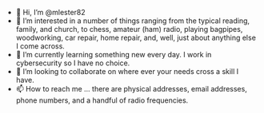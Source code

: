 - 👋 Hi, I’m @mlester82
- 👀 I’m interested in a number of things ranging from the typical reading, family, and church, to chess, amateur (ham) radio, playing bagpipes, woodworking, car repair, home repair, and, well, just about anything else I come across.
- 🌱 I’m currently learning something new every day. I work in cybersecurity so I have no choice.
- 💞️ I’m looking to collaborate on where ever your needs cross a skill I have.
- 📫 How to reach me ... there are physical addresses, email addresses, phone numbers, and a handful of radio frequencies.

<!---
mlester82/mlester82 is a ✨ special ✨ repository because its `README.md` (this file) appears on your GitHub profile.
You can click the Preview link to take a look at your changes.
--->
